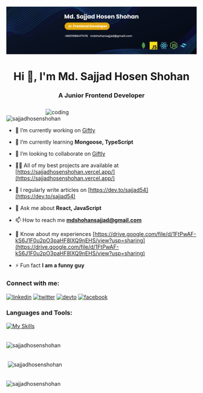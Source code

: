 ![logo](https://github.com/Sajjadhosenshohan/Sajjadhosenshohan/blob/main/banner.png)
<h1 align="center">Hi 👋, I'm Md. Sajjad Hosen Shohan</h1>
<h3 align="center">A Junior Frontend Developer</h3>

<img align='right' alt='coding' width="400" style="margin-top: 10px;" src="https://img.freepik.com/free-vector/hand-drawn-web-developers_23-2148819604.jpg">

<p align="left"> <img src="https://komarev.com/ghpvc/?username=sajjadhosenshohan&label=Profile%20views&color=0e75b6&style=flat" alt="sajjadhosenshohan" /> </p>

- 🔭 I’m currently working on [Giftly](https://giftly-ba979.web.app/)

- 🌱 I’m currently learning **Mongoose, TypeScript**

- 👯 I’m looking to collaborate on [Giftly](https://giftly-ba979.web.app/)

- 👨‍💻 All of my best projects are available at [https://sajjadhosenshohan.vercel.app/](https://sajjadhosenshohan.vercel.app/)

- 📝 I regularly write articles on [https://dev.to/sajjad54](https://dev.to/sajjad54)

- 💬 Ask me about **React, JavaScript**

- 📫 How to reach me **mdshohansajjad@gmail.com**

- 📄 Know about my experiences [https://drive.google.com/file/d/1FtPwAF-kS6J1F0u2pO3paHF8lXQ9nEHS/view?usp=sharing](https://drive.google.com/file/d/1FtPwAF-kS6J1F0u2pO3paHF8lXQ9nEHS/view?usp=sharing)

- ⚡ Fun fact **I am a funny guy**


<h3 align="left">Connect with me:</h3>
<p align="left">
  <a href="https://linkedin.com/in/mdsajjadshohan" target="blank"><img align="center" src="https://skillicons.dev/icons?i=linkedin" alt="linkedin" height="30" width="30" /></a>
  <a href="https://twitter.com/mdsajjadshohan" target="blank"><img align="center" src="https://skillicons.dev/icons?i=twitter" alt="twitter" height="30" width="30" /></a>
  <a href="https://github.com/sajjadhosenshohan" target="blank"><img align="center" src="https://skillicons.dev/icons?i=devto" alt="devto" height="30" width="30" /></a>
  <a href="https://www.facebook.com/share/vsUY1n7xETPcB4mo/" target="blank"><img align="center" src="https://skillicons.dev/icons?i=facebook" alt="facebook" height="30" width="30" /></a>

</p>


<h3 align="left">Languages and Tools:</h3>

[![My Skills](https://skillicons.dev/icons?i=html,css,tailwind,git,github,js,react,vite,nodejs,express,mongodb,netlify,vercel,firebase,figma&perline=4)](https://skillicons.dev)


<p><img align="center" src="https://github-readme-stats.vercel.app/api/top-langs?username=sajjadhosenshohan&show_icons=true&locale=en&layout=compact" alt="sajjadhosenshohan" style="margin-top: 20px;" /></p> 

<p>&nbsp;<img align="center" src="https://github-readme-stats.vercel.app/api?username=sajjadhosenshohan&show_icons=true&locale=en" alt="sajjadhosenshohan" style="margin-top: 20px;" /></p>

<p><img align="center" src="https://github-readme-streak-stats.herokuapp.com/?user=sajjadhosenshohan&" alt="sajjadhosenshohan" style="margin-top: 20px;" /></p>
